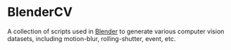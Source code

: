 # BlenderCV

A collection of scripts used in [Blender](https://www.blender.org/) to generate various computer vision datasets, including motion-blur, rolling-shutter, event, etc.
